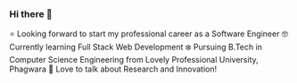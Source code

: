 ### Hi there 👋

<!--
**roshanprusty/roshanprusty** is a ✨ _special_ ✨ repository because its `README.md` (this file) appears on your GitHub profile.

Here are some ideas to get you started:

- 🔭 I’m currently working on ...
- 🌱 I’m currently learning ...
- 👯 I’m looking to collaborate on ...
- 🤔 I’m looking for help with ...
- 💬 Ask me about ...
- 📫 How to reach me: ...
- 😄 Pronouns: ...
- ⚡ Fun fact: ...
-->
⭐ Looking forward to start my professional career as a Software Engineer
🤓 Currently learning Full Stack Web Development
❄️ Pursuing B.Tech in Computer Science Engineering from Lovely Professional University, Phagwara
🚀 Love to talk about Research and Innovation!
